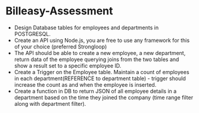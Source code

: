 # Billeasy-Assessment

- Design Database tables for employees and departments in POSTGRESQL.
- Create an API using Node.js, you are free to use any framework for this of your choice (preferred Strongloop)
- The API should be able to create a new employee, a new department, return data of the employee querying joins from the two tables and show a result set to a specific employee ID.
- Create a Trigger on the Employee table. Maintain a count of employees in each department(REFERENCE to department table) - trigger should increase the count as and when the employee is inserted.
- Create a function in DB to return JSON of all employee details in a department based on the time they joined the company (time range filter along with department filter).
